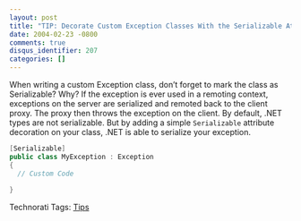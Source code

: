 ```yaml
---
layout: post
title: "TIP: Decorate Custom Exception Classes With the Serializable Attribute"
date: 2004-02-23 -0800
comments: true
disqus_identifier: 207
categories: []
---
```

When writing a custom Exception class, don’t forget to mark the class as
Serializable? Why? If the exception is ever used in a remoting context,
exceptions on the server are serialized and remoted back to the client
proxy. The proxy then throws the exception on the client. By default,
.NET types are not serializable. But by adding a simple `Serializable`
attribute decoration on your class, .NET is able to serialize your
exception.

```csharp
[Serializable]
public class MyException : Exception
{
  // Custom Code
  
}
```

Technorati Tags: [Tips](http://technorati.com/tags/Tips)

